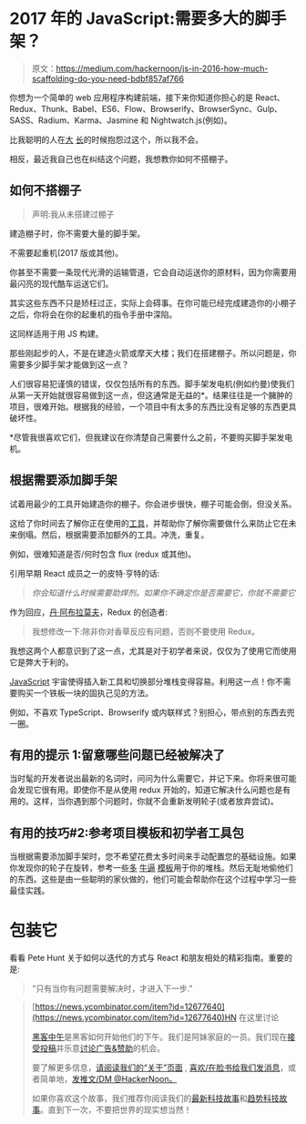 # 2017 年的 JavaScript:需要多大的脚手架？

> 原文：<https://medium.com/hackernoon/js-in-2016-how-much-scaffolding-do-you-need-bdbf857af766>

你想为一个简单的 web 应用程序构建前端，接下来你知道你担心的是 React、Redux、Thunk、Babel、ES6、Flow、Browserify、BrowserSync、Gulp、SASS、Radium、Karma、Jasmine 和 Nightwatch.js(例如)。

比我聪明的人在[大](https://hackernoon.com/how-it-feels-to-learn-javascript-in-2016-d3a717dd577f#.8qjzx6zhx) [长](/@ericclemmons/javascript-fatigue-48d4011b6fc4#.jou9zokmt)的时候抱怨过这个，所以我不会。

相反，最近我自己也在纠结这个问题，我想教你如何不搭棚子。

## 如何不搭棚子

> 声明:我从未搭建过棚子

建造棚子时，你不需要大量的脚手架。

不需要起重机(2017 版或其他)。

你甚至不需要一条现代光滑的运输管道，它会自动运送你的原材料，因为你需要用最闪亮的现代酷车运送它们。

其实这些东西不只是矫枉过正，实际上会碍事。在你可能已经完成建造你的小棚子之后，你将会在你的起重机的指令手册中深陷。

这同样适用于用 JS 构建。

那些刚起步的人，不是在建造火箭或摩天大楼；我们在搭建棚子。所以问题是，你需要多少脚手架才能做到这一点？

人们很容易犯谨慎的错误，仅仅包括所有的东西。脚手架发电机(例如约曼)使我们从第一天开始就很容易做到这一点，但这通常是无益的*。结果往往是一个臃肿的项目，很难开始。根据我的经验，一个项目中有太多的东西比没有足够的东西更具破坏性。

*尽管我很喜欢它们，但我建议在你清楚自己需要什么之前，不要购买脚手架发电机。

## 根据需要添加脚手架

试着用最少的工具开始建造你的棚子。你会进步很快，棚子可能会倒，但没关系。

这给了你时间去了解你正在使用的[工具](https://hackernoon.com/tagged/tools)，并帮助你了解你需要做什么来防止它在未来倒塌。然后，根据需要添加额外的工具。冲洗，重复。

例如，很难知道是否/何时包含 flux (redux 或其他)。

引用早期 React 成员之一的皮特·亨特的话:

> *你会知道什么时候需要助焊剂。如果你不确定你是否需要它，你就不需要它*

作为回应，[丹·阿布拉莫夫](https://twitter.com/dan_abramov)，Redux 的创造者:

> 我想修改一下:除非你对香草反应有问题，否则不要使用 Redux。

我想这两个人都意识到了这一点，尤其是对于初学者来说，仅仅为了使用它而使用它是弊大于利的。

[JavaScript](https://hackernoon.com/tagged/javascript) 宇宙使得插入新工具和切换部分堆栈变得容易。利用这一点！你不需要购买一个铁板一块的固执己见的方法。

例如，不喜欢 TypeScript、Browserify 或内联样式？别担心，带点别的东西去兜一圈。

## 有用的提示 1:留意哪些问题已经被解决了

当时髦的开发者说出最新的名词时，问问为什么需要它，并记下来。你将来很可能会发现它很有用。即使你不是从使用 redux 开始的，知道它解决什么问题也是有用的。这样，当你遇到那个问题时，你就不会重新发明轮子(或者放弃尝试)。

## 有用的技巧#2:参考项目模板和初学者工具包

当根据需要添加脚手架时，您不希望花费太多时间来手动配置您的基础设施。如果你发现你的轮子在旋转，参考一些[多](https://github.com/kriasoft/react-starter-kit) [牛逼](https://github.com/erikras/react-redux-universal-hot-example) [模板](https://github.com/GordyD/3ree)用于你的堆栈。然后无耻地偷他们的东西。这些是由一些聪明的家伙做的，他们可能会帮助你在这个过程中学习一些最佳实践。

# 包装它

看看 Pete Hunt 关于如何以迭代的方式与 React 和朋友相处的精彩指南。重要的是:

> "只有当你有问题需要解决时，才进入下一步."

> [https://news.ycombinator.com/item?id=12677640](https://news.ycombinator.com/item?id=12677640)HN 在这里讨论
> 
> [黑客中午](http://bit.ly/Hackernoon)是黑客如何开始他们的下午。我们是阿妹家庭的一员。我们现在[接受投稿](http://bit.ly/hackernoonsubmission)并乐意[讨论广告&赞助](mailto:partners@amipublications.com)的机会。
> 
> 要了解更多信息，[请阅读我们的“关于”页面](https://goo.gl/4ofytp) , [喜欢/在脸书给我们发消息](http://bit.ly/HackernoonFB)，或者简单地，[发推文/DM @HackerNoon。](https://goo.gl/k7XYbx)
> 
> 如果你喜欢这个故事，我们推荐你阅读我们的[最新科技故事](http://bit.ly/hackernoonlatestt)和[趋势科技故事](https://hackernoon.com/trending)。直到下一次，不要把世界的现实想当然！